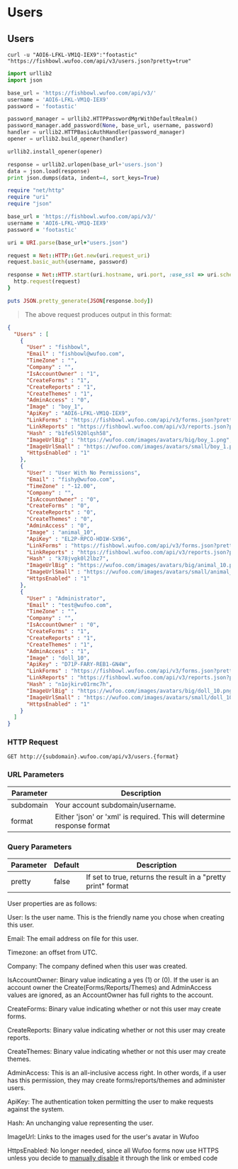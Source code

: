 # Users

## Users

```shell
curl -u "AOI6-LFKL-VM1Q-IEX9":"footastic" "https://fishbowl.wufoo.com/api/v3/users.json?pretty=true"
```

```python
import urllib2
import json

base_url = 'https://fishbowl.wufoo.com/api/v3/'
username = 'AOI6-LFKL-VM1Q-IEX9'
password = 'footastic'

password_manager = urllib2.HTTPPasswordMgrWithDefaultRealm()
password_manager.add_password(None, base_url, username, password)
handler = urllib2.HTTPBasicAuthHandler(password_manager)
opener = urllib2.build_opener(handler)

urllib2.install_opener(opener)

response = urllib2.urlopen(base_url+'users.json')
data = json.load(response)
print json.dumps(data, indent=4, sort_keys=True)
```

```ruby
require "net/http"
require "uri"
require "json"

base_url = 'https://fishbowl.wufoo.com/api/v3/'
username = 'AOI6-LFKL-VM1Q-IEX9'
password = 'footastic'

uri = URI.parse(base_url+"users.json")

request = Net::HTTP::Get.new(uri.request_uri)
request.basic_auth(username, password)

response = Net::HTTP.start(uri.hostname, uri.port, :use_ssl => uri.scheme == 'https') {|http|
  http.request(request)
}

puts JSON.pretty_generate(JSON[response.body])
```

> The above request produces output in this format:

```json
{
  "Users" : [
    {
      "User" : "fishbowl",
      "Email" : "fishbowl@wufoo.com",
      "TimeZone" : "",
      "Company" : "",
      "IsAccountOwner" : "1",
      "CreateForms" : "1",
      "CreateReports" : "1",
      "CreateThemes" : "1",
      "AdminAccess" : "0",
      "Image" : "boy_1",
      "ApiKey" : "AOI6-LFKL-VM1Q-IEX9",
      "LinkForms" : "https://fishbowl.wufoo.com/api/v3/forms.json?pretty=true",
      "LinkReports" : "https://fishbowl.wufoo.com/api/v3/reports.json?pretty=true",
      "Hash" : "b1fe5l920lqsh58",
      "ImageUrlBig" : "https://wufoo.com/images/avatars/big/boy_1.png",
      "ImageUrlSmall" : "https://wufoo.com/images/avatars/small/boy_1.png",
      "HttpsEnabled" : "1"
    },
    {
      "User" : "User With No Permissions",
      "Email" : "fishy@wufoo.com",
      "TimeZone" : "-12.00",
      "Company" : "",
      "IsAccountOwner" : "0",
      "CreateForms" : "0",
      "CreateReports" : "0",
      "CreateThemes" : "0",
      "AdminAccess" : "0",
      "Image" : "animal_10",
      "ApiKey" : "EL2P-RPCO-HD1W-SX96",
      "LinkForms" : "https://fishbowl.wufoo.com/api/v3/forms.json?pretty=true",
      "LinkReports" : "https://fishbowl.wufoo.com/api/v3/reports.json?pretty=true",
      "Hash" : "k78jvgk0l2lbz7",
      "ImageUrlBig" : "https://wufoo.com/images/avatars/big/animal_10.png",
      "ImageUrlSmall" : "https://wufoo.com/images/avatars/small/animal_10.png",
      "HttpsEnabled" : "1"
    },
    {
      "User" : "Administrator",
      "Email" : "test@wufoo.com",
      "TimeZone" : "",
      "Company" : "",
      "IsAccountOwner" : "0",
      "CreateForms" : "1",
      "CreateReports" : "1",
      "CreateThemes" : "1",
      "AdminAccess" : "1",
      "Image" : "doll_10",
      "ApiKey" : "D71P-FARY-REB1-GN4W",
      "LinkForms" : "https://fishbowl.wufoo.com/api/v3/forms.json?pretty=true",
      "LinkReports" : "https://fishbowl.wufoo.com/api/v3/reports.json?pretty=true",
      "Hash" : "n1ojkirv01rmc7h",
      "ImageUrlBig" : "https://wufoo.com/images/avatars/big/doll_10.png",
      "ImageUrlSmall" : "https://wufoo.com/images/avatars/small/doll_10.png",
      "HttpsEnabled" : "1"
    }
  ]
}
```

### HTTP Request

`GET http://{subdomain}.wufoo.com/api/v3/users.{format}`

### URL Parameters

Parameter | Description
--------- | -----------
subdomain | Your account subdomain/username.
format    | Either 'json' or 'xml' is required. This will determine response format

### Query Parameters

Parameter | Default | Description
--------- | ------- | -----------
pretty    | false   | If set to true, returns the result in a "pretty print" format

User properties are as follows:

User: Is the user name. This is the friendly name you chose when creating this user.

Email: The email address on file for this user.

Timezone: an offset from UTC.

Company: The company defined when this user was created.

IsAccountOwner: Binary value indicating a yes (1) or (0). If the user is an account owner the Create(Forms/Reports/Themes) and AdminAccess values are ignored, as an AccountOwner has full rights to the account.

CreateForms: Binary value indicating whether or not this user may create forms.

CreateReports: Binary value indicating whether or not this user may create reports.

CreateThemes: Binary value indicating whether or not this user may create themes.

AdminAccess: This is an all-inclusive access right. In other words, if a user has this permission, they may create forms/reports/themes and administer users.

ApiKey: The authentication token permitting the user to make requests against the system.

Hash: An unchanging value representing the user.

ImageUrl: Links to the images used for the user's avatar in Wufoo

HttpsEnabled: No longer needed, since all Wufoo forms now use HTTPS unless you decide to [manually disable](http://help.wufoo.com/articles/en_US/SurveyMonkeyArticleType/URL-Modifications#ssl) it through the link or embed code